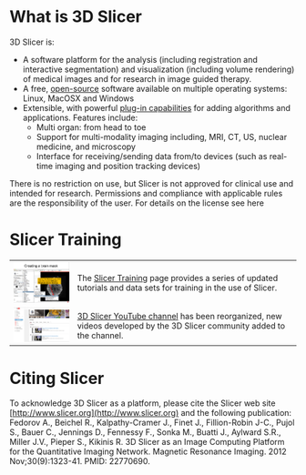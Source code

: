 # What is 3D Slicer

3D Slicer is:

* A software platform for the analysis \(including registration and interactive segmentation\) and visualization \(including volume rendering\) of medical images and for research in image guided therapy.
* A free, [open-source](http://en.wikipedia.org/wiki/Open_source) software available on multiple operating systems: Linux, MacOSX and Windows
* Extensible, with powerful [plug-in capabilities](developers/README.md) for adding algorithms and applications.
  Features include:
  * Multi organ: from head to toe
  * Support for multi-modality imaging including, MRI, CT, US, nuclear medicine, and microscopy
  * Interface for receiving/sending data from/to devices (such as real-time imaging and position tracking devices)

There is no restriction on use, but Slicer is not approved for clinical use and intended for research. Permissions and compliance with applicable rules are the responsibility of the user. For details on the license see here

# Slicer Training

|  |  |
| --- | --- |
| ![](slicer-tutorial.png) | The [Slicer Training](training/README.md) page provides a series of updated tutorials and data sets for training in the use of Slicer. |
| ![](slicer-youtube.png) | [3D Slicer YouTube channel](https://www.youtube.com/channel/UC11x1iQ7ydSIFYw4L6wveXg?view_as=public) has been reorganized, new videos developed by the 3D Slicer community added to the channel. |

# Citing Slicer

To acknowledge 3D Slicer as a platform, please cite the Slicer web site [http://www.slicer.org](http://www.slicer.org) and the following publication: 
Fedorov A., Beichel R., Kalpathy-Cramer J., Finet J., Fillion-Robin J-C., Pujol S., Bauer C., Jennings D., Fennessy F., Sonka M., Buatti J., Aylward S.R., Miller J.V., Pieper S., Kikinis R. 3D Slicer as an Image Computing Platform for the Quantitative Imaging Network. Magnetic Resonance Imaging. 2012 Nov;30\(9\):1323-41. PMID: 22770690.
